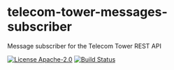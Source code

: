 # telecom-tower-messages-subscriber
Message subscriber for the Telecom Tower REST API

[![License Apache-2.0](https://img.shields.io/github/license/heia-fr/telecom-tower-messages-subscriber.svg)](http://opensource.org/licenses/Apache-2.0)
[![Build Status](https://travis-ci.org/heia-fr/telecom-tower-messages-subscriber.svg?branch=master)](https://travis-ci.org/heia-fr/telecom-tower-messages-subscriber)